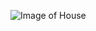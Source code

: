 
![Image of House](https://threebestrated.ca/images/GiffenMackFuneralHomeCremationCentre-Pickering-ON.jpeg)




